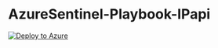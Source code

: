 # AzureSentinel-Playbook-IPapi

[![Deploy to Azure](https://aka.ms/deploytoazurebutton)](https://portal.azure.com/#create/Microsoft.Template/uri/https%3A%2F%2Fraw.githubusercontent.com%2Fmikoiv%2FAzureSentinel-Playbook-IPapi%2Fmain%2Fazuredeploy.json)
